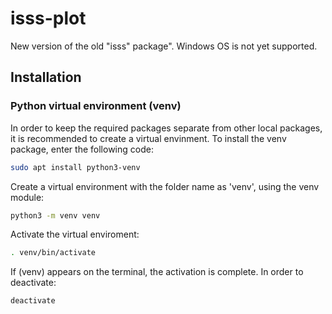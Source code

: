 # isss-plot
New version of the old "isss" package".
Windows OS is not yet supported.

## Installation
### Python virtual environment (venv)
In order to keep the required packages separate from other local packages, it is recommended to create a virtual envinment. To install the venv package, enter the following code:

```sh
sudo apt install python3-venv
```

Create a virtual environment with the folder name as 'venv', using the venv module:

```sh
python3 -m venv venv
```

Activate the virtual enviroment:

```sh
. venv/bin/activate
```

If (venv) appears on the terminal, the activation is complete.
In order to deactivate:

```sh
deactivate
```

